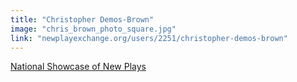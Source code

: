 ```yaml
---
title: "Christopher Demos-Brown"
image: "chris_brown_photo_square.jpg"
link: "newplayexchange.org/users/2251/christopher-demos-brown"
---
```


[National Showcase of New Plays](/affiliated-artists/national-showcase-of-new-plays)